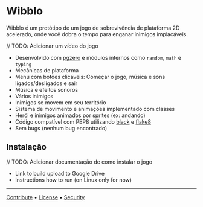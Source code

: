 # Wibblo

Wibblo é um protótipo de um jogo de sobrevivência de plataforma 2D acelerado, onde você dobra o tempo para enganar inimigos implacáveis.

// TODO: Adicionar um vídeo do jogo

- Desenvolvido com [pgzero](https://github.com/pgzero/pgzero) e módulos internos como `random`, `math` e `typing`
- Mecânicas de plataforma
- Menu com botões clicáveis: Começar o jogo, música e sons ligados/desligados e sair
- Música e efeitos sonoros
- Vários inimigos
- Inimigos se movem em seu território
- Sistema de movimento e animações implementado com classes
- Herói e inimigos animados por sprites (ex: andando)
- Código compatível com PEP8 utilizando [black](https://github.com/psf/black) e [flake8](https://github.com/PyCQA/flake8)
- Sem bugs (nenhum bug encontrado)

## Instalação

// TODO: Adicionar documentação de como instalar o jogo
- Link to build upload to Google Drive
- Instructions how to run (on Linux only for now)

---

[Contribute](./CONTRIBUTING.md) • [License](./LICENSE) • [Security](./SECURITY.md)
